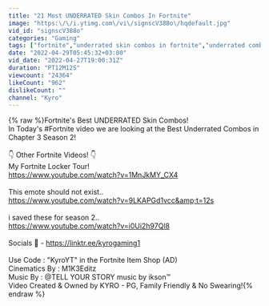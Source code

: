 ```yaml
---
title: "21 Most UNDERRATED Skin Combos In Fortnite"
image: "https:\/\/i.ytimg.com\/vi\/signscV388o\/hqdefault.jpg"
vid_id: "signscV388o"
categories: "Gaming"
tags: ["fortnite","underrated skin combos in fortnite","underrated combos"]
date: "2022-04-29T05:45:32+03:00"
vid_date: "2022-04-27T19:00:31Z"
duration: "PT12M12S"
viewcount: "24364"
likeCount: "962"
dislikeCount: ""
channel: "Kyro"
---
```

{% raw %}Fortnite's Best UNDERRATED Skin Combos!<br />In Today's #Fortnite video we are looking at the Best Underrated Combos in Chapter 3 Season 2!<br /><br />👇  Other Fortnite Videos! 👇<br />My Fortnite Locker Tour! <br /><a rel="nofollow" target="blank" href="https://www.youtube.com/watch?v=1MnJkMY_CX4">https://www.youtube.com/watch?v=1MnJkMY_CX4</a><br /><br />This emote should not exist..<br /><a rel="nofollow" target="blank" href="https://www.youtube.com/watch?v=9LKAPGd1vcc&amp;t=12s">https://www.youtube.com/watch?v=9LKAPGd1vcc&amp;t=12s</a><br /><br />i saved these for season 2..<br /><a rel="nofollow" target="blank" href="https://www.youtube.com/watch?v=i0Ui2h97Ql8">https://www.youtube.com/watch?v=i0Ui2h97Ql8</a><br /><br />Socials 🐥 -  <a rel="nofollow" target="blank" href="https://linktr.ee/kyrogaming1">https://linktr.ee/kyrogaming1</a><br /><br />Use Code : &quot;KyroYT&quot; in the Fortnite Item Shop (AD)<br />Cinematics By : M1K3Editz<br />Music By :  @TELL YOUR STORY music by ikson™  <br />Video Created &amp; Owned by KYRO - PG, Family Friendly &amp; No Swearing!{% endraw %}
